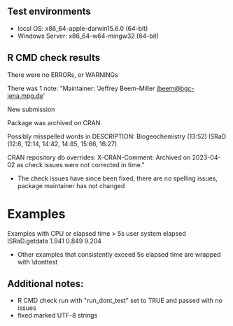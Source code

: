 ## Test environments
* local OS: x86_64-apple-darwin15.6.0 (64-bit)
* Windows Server: x86_64-w64-mingw32 (64-bit)

## R CMD check results
There were no ERRORs, or WARNINGs

There was 1 note: "Maintainer: 'Jeffrey Beem-Miller <jbeem@bgc-jena.mpg.de>'

New submission

Package was archived on CRAN

Possibly misspelled words in DESCRIPTION:
  Biogeochemistry (13:52)
  ISRaD (12:6, 12:14, 14:42, 14:85, 15:66, 16:27)

CRAN repository db overrides:
  X-CRAN-Comment: Archived on 2023-04-02 as check issues were not
    corrected in time."
* The check issues have since been fixed, there are no spelling issues, package maintainer has not changed

# Examples
  Examples with CPU or elapsed time > 5s
                            user system elapsed
   ISRaD.getdata            1.941  0.849   9.204

  * Other examples that consistently exceed 5s elapsed time are wrapped with \donttest

## Additional notes:
  * R CMD check run with "run_dont_test" set to TRUE and passed with no issues
  * fixed marked UTF-8 strings
